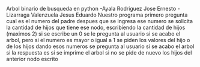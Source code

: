 Arbol binario de busqueda en python
-Ayala Rodriguez Jose Ernesto
-Lizarraga Valenzuela Jesus Eduardo 
Nuestro programa primero pregunta cual es el numero del padre despues que se ingresa ese numero se solicita la cantidad de hijos que tiene ese nodo, escribiendo la 
cantidad de hijos (maximos 2) si se escribe un 0 se le pregunta al usuario si se acabo el arbol, pero si el numero es mayor o igual a 1 se piden los valores del hijo o de los 
hijos dando esos numeros se pregunta al usuario si se acabo el arbol si la respuesta es si se imprime el arbol si no se pide de nuevo los hijos del anterior nodo escrito
